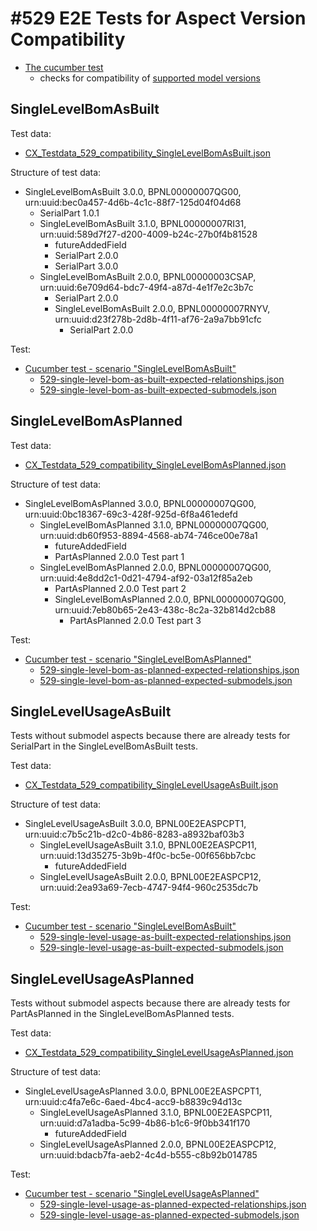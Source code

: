 
# #529 E2E Tests for Aspect Version Compatibility

- [The cucumber test](../../../irs-cucumber-tests/src/test/resources/features_new/529-version-compatibility.feature)
  - checks for compatibility of [supported model versions](../../../COMPATIBILITY_MATRIX.md)



## SingleLevelBomAsBuilt


Test data:
- [CX_Testdata_529_compatibility_SingleLevelBomAsBuilt.json](../../../local/testing/testdata/CX_Testdata_529_compatibility_SingleLevelBomAsBuilt.json)


Structure of test data:
- SingleLevelBomAsBuilt 3.0.0, BPNL00000007QG00, urn:uuid:bec0a457-4d6b-4c1c-88f7-125d04f04d68
  - SerialPart 1.0.1
  - SingleLevelBomAsBuilt 3.1.0, BPNL00000007RI31, urn:uuid:589d7f27-d200-4009-b24c-27b0f4b81528
    - futureAddedField
    - SerialPart 2.0.0
    - SerialPart 3.0.0
  - SingleLevelBomAsBuilt 2.0.0, BPNL00000003CSAP, urn:uuid:6e709d64-bdc7-49f4-a87d-4e1f7e2c3b7c
    - SerialPart 2.0.0
    - SingleLevelBomAsBuilt 2.0.0, BPNL00000007RNYV, urn:uuid:d23f278b-2d8b-4f11-af76-2a9a7bb91cfc
      - SerialPart 2.0.0

Test:

- [Cucumber test - scenario "SingleLevelBomAsBuilt"](../../../irs-cucumber-tests/src/test/resources/features_new/529-version-compatibility.feature)
  - [529-single-level-bom-as-built-expected-relationships.json](../../../irs-cucumber-tests/src/test/resources/expected-files/529-single-level-bom-as-built-expected-relationships.json)
  - [529-single-level-bom-as-built-expected-submodels.json](../../../irs-cucumber-tests/src/test/resources/expected-files/529-single-level-bom-as-built-expected-submodels.json)


## SingleLevelBomAsPlanned

Test data:
- [CX_Testdata_529_compatibility_SingleLevelBomAsPlanned.json](../../../local/testing/testdata/CX_Testdata_529_compatibility_SingleLevelBomAsPlanned.json)

Structure of test data:
- SingleLevelBomAsPlanned 3.0.0, BPNL00000007QG00, urn:uuid:0bc18367-69c3-428f-925d-6f8a461edefd
  - SingleLevelBomAsPlanned 3.1.0, BPNL00000007QG00, urn:uuid:db60f953-8894-4568-ab74-746ce00e78a1
    - futureAddedField
    - PartAsPlanned 2.0.0 Test part 1
  - SingleLevelBomAsPlanned 2.0.0, BPNL00000007QG00, urn:uuid:4e8dd2c1-0d21-4794-af92-03a12f85a2eb
    - PartAsPlanned 2.0.0 Test part 2
    - SingleLevelBomAsPlanned 2.0.0, BPNL00000007QG00, urn:uuid:7eb80b65-2e43-438c-8c2a-32b814d2cb88
      - PartAsPlanned 2.0.0 Test part 3


Test:

- [Cucumber test - scenario "SingleLevelBomAsPlanned"](../../../irs-cucumber-tests/src/test/resources/features_new/529-version-compatibility.feature)
  - [529-single-level-bom-as-planned-expected-relationships.json](../../../irs-cucumber-tests/src/test/resources/expected-files/529-single-level-bom-as-planned-expected-relationships.json)
  - [529-single-level-bom-as-planned-expected-submodels.json](../../../irs-cucumber-tests/src/test/resources/expected-files/529-single-level-bom-as-planned-expected-submodels.json)


## SingleLevelUsageAsBuilt

Tests without submodel aspects because there are already tests for SerialPart in the SingleLevelBomAsBuilt tests.


Test data:
- [CX_Testdata_529_compatibility_SingleLevelUsageAsBuilt.json](../../../local/testing/testdata/CX_Testdata_529_compatibility_SingleLevelUsageAsBuilt.json)


Structure of test data:
- SingleLevelUsageAsBuilt 3.0.0, BPNL00E2EASPCPT1, urn:uuid:c7b5c21b-d2c0-4b86-8283-a8932baf03b3
  - SingleLevelUsageAsBuilt 3.1.0, BPNL00E2EASPCP11, urn:uuid:13d35275-3b9b-4f0c-bc5e-00f656bb7cbc
    - futureAddedField
  - SingleLevelUsageAsBuilt 2.0.0, BPNL00E2EASPCP12, urn:uuid:2ea93a69-7ecb-4747-94f4-960c2535dc7b


Test:

- [Cucumber test - scenario "SingleLevelBomAsBuilt"](../../../irs-cucumber-tests/src/test/resources/features_new/529-version-compatibility.feature)
  - [529-single-level-usage-as-built-expected-relationships.json](../../../irs-cucumber-tests/src/test/resources/expected-files/529-single-level-usage-as-built-expected-relationships.json)
  - [529-single-level-usage-as-built-expected-submodels.json](../../../irs-cucumber-tests/src/test/resources/expected-files/529-single-level-usage-as-built-expected-submodels.json)


## SingleLevelUsageAsPlanned

Tests without submodel aspects because there are already tests for PartAsPlanned in the SingleLevelBomAsPlanned tests.

Test data:
- [CX_Testdata_529_compatibility_SingleLevelUsageAsPlanned.json](../../../local/testing/testdata/CX_Testdata_529_compatibility_SingleLevelUsageAsPlanned.json)


Structure of test data:
- SingleLevelUsageAsPlanned 3.0.0, BPNL00E2EASPCPT1, urn:uuid:c4fa7e6c-6aed-4bc4-acc9-b8839c94d13c
  - SingleLevelUsageAsPlanned 3.1.0, BPNL00E2EASPCP11, urn:uuid:d7a1adba-5c99-4b86-b1c6-9f0bb341f170
    - futureAddedField
  - SingleLevelUsageAsPlanned 2.0.0, BPNL00E2EASPCP12, urn:uuid:bdacb7fa-aeb2-4c4d-b555-c8b92b014785


Test:

- [Cucumber test - scenario "SingleLevelUsageAsPlanned"](../../../irs-cucumber-tests/src/test/resources/features_new/529-version-compatibility.feature)
  - [529-single-level-usage-as-planned-expected-relationships.json](../../../irs-cucumber-tests/src/test/resources/expected-files/529-single-level-usage-as-planned-expected-relationships.json)
  - [529-single-level-usage-as-planned-expected-submodels.json](../../../irs-cucumber-tests/src/test/resources/expected-files/529-single-level-usage-as-planned-expected-submodels.json)



